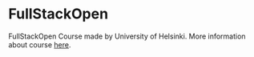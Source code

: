 # FullStackOpen

FullStackOpen Course made by University of Helsinki. More information about course [here](https://fullstackopen.com/).

